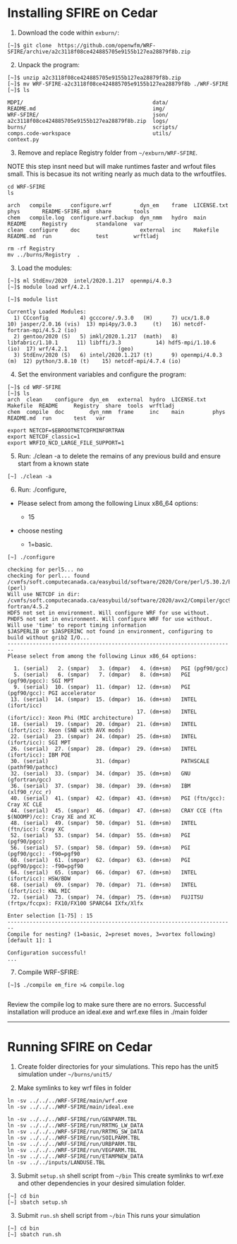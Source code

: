 # Installing SFIRE on Cedar

1. Download the code within `exburn/`:
```
[~]$ git clone  https://github.com/openwfm/WRF-SFIRE/archive/a2c3118f08ce424885705e9155b127ea28879f8b.zip
```
2. Unpack the program:
```
[~]$ unzip a2c3118f08ce424885705e9155b127ea28879f8b.zip
[~]$ mv WRF-SFIRE-a2c3118f08ce424885705e9155b127ea28879f8b ./WRF-SFIRE
[~]$ ls

MDPI/                                         data/
README.md                                     img/
WRF-SFIRE/                                    json/
a2c3118f08ce424885705e9155b127ea28879f8b.zip  logs/
burns/                                        scripts/
comps.code-workspace                          utils/
context.py
```

3. Remove and replace Registry folder from `~/exburn/WRF-SFIRE`.

NOTE this step insnt need but will make runtimes faster and wrfout files small. This is becasue its not writing nearly as much data to the wrfoutfiles.
```
cd WRF-SFIRE
ls

arch   compile      configure.wrf         dyn_em    frame  LICENSE.txt  phys       README-SFIRE.md  share       tools
chem   compile.log  configure.wrf.backup  dyn_nmm   hydro  main         README     Registry         standalone  var
clean  configure    doc                   external  inc    Makefile     README.md  run              test        wrftladj

rm -rf Registry
mv ../burns/Registry  .
```


3. Load the modules:
```
[~]$ ml StdEnv/2020  intel/2020.1.217  openmpi/4.0.3
[~]$ module load wrf/4.2.1

[~]$ module list

Currently Loaded Modules:
  1) CCconfig          4) gcccore/.9.3.0   (H)      7) ucx/1.8.0             10) jasper/2.0.16 (vis)  13) mpi4py/3.0.3     (t)   16) netcdf-fortran-mpi/4.5.2 (io)
  2) gentoo/2020 (S)   5) imkl/2020.1.217  (math)   8) libfabric/1.10.1      11) libffi/3.3           14) hdf5-mpi/1.10.6  (io)  17) wrf/4.2.1                (geo)
  3) StdEnv/2020 (S)   6) intel/2020.1.217 (t)      9) openmpi/4.0.3    (m)  12) python/3.8.10 (t)    15) netcdf-mpi/4.7.4 (io)

```
4. Set the environment variables and configure the program:

```
[~]$ cd WRF-SFIRE
[~]$ ls
arch  clean    configure  dyn_em   external  hydro  LICENSE.txt  Makefile  README     Registry  share  tools  wrftladj
chem  compile  doc        dyn_nmm  frame     inc    main         phys      README.md  run       test   var

export NETCDF=$EBROOTNETCDFMINFORTRAN
export NETCDF_classic=1
export WRFIO_NCD_LARGE_FILE_SUPPORT=1
```
5. Run: ./clean -a to delete the remains of any previous build and ensure start from a known state

```
[~] ./clean -a
```

6. Run: ./configure,
- Please select from among the following Linux x86_64 options:
  - 15

- choose nesting
  -  1=basic.

```
[~] ./configure

checking for perl5... no
checking for perl... found /cvmfs/soft.computecanada.ca/easybuild/software/2020/Core/perl/5.30.2/bin/perl (perl)
Will use NETCDF in dir: /cvmfs/soft.computecanada.ca/easybuild/software/2020/avx2/Compiler/gcc9/netcdf-fortran/4.5.2
HDF5 not set in environment. Will configure WRF for use without.
PHDF5 not set in environment. Will configure WRF for use without.
Will use 'time' to report timing information
$JASPERLIB or $JASPERINC not found in environment, configuring to build without grib2 I/O...
------------------------------------------------------------------------
Please select from among the following Linux x86_64 options:

  1. (serial)   2. (smpar)   3. (dmpar)   4. (dm+sm)   PGI (pgf90/gcc)
  5. (serial)   6. (smpar)   7. (dmpar)   8. (dm+sm)   PGI (pgf90/pgcc): SGI MPT
  9. (serial)  10. (smpar)  11. (dmpar)  12. (dm+sm)   PGI (pgf90/gcc): PGI accelerator
 13. (serial)  14. (smpar)  15. (dmpar)  16. (dm+sm)   INTEL (ifort/icc)
                                         17. (dm+sm)   INTEL (ifort/icc): Xeon Phi (MIC architecture)
 18. (serial)  19. (smpar)  20. (dmpar)  21. (dm+sm)   INTEL (ifort/icc): Xeon (SNB with AVX mods)
 22. (serial)  23. (smpar)  24. (dmpar)  25. (dm+sm)   INTEL (ifort/icc): SGI MPT
 26. (serial)  27. (smpar)  28. (dmpar)  29. (dm+sm)   INTEL (ifort/icc): IBM POE
 30. (serial)               31. (dmpar)                PATHSCALE (pathf90/pathcc)
 32. (serial)  33. (smpar)  34. (dmpar)  35. (dm+sm)   GNU (gfortran/gcc)
 36. (serial)  37. (smpar)  38. (dmpar)  39. (dm+sm)   IBM (xlf90_r/cc_r)
 40. (serial)  41. (smpar)  42. (dmpar)  43. (dm+sm)   PGI (ftn/gcc): Cray XC CLE
 44. (serial)  45. (smpar)  46. (dmpar)  47. (dm+sm)   CRAY CCE (ftn $(NOOMP)/cc): Cray XE and XC
 48. (serial)  49. (smpar)  50. (dmpar)  51. (dm+sm)   INTEL (ftn/icc): Cray XC
 52. (serial)  53. (smpar)  54. (dmpar)  55. (dm+sm)   PGI (pgf90/pgcc)
 56. (serial)  57. (smpar)  58. (dmpar)  59. (dm+sm)   PGI (pgf90/gcc): -f90=pgf90
 60. (serial)  61. (smpar)  62. (dmpar)  63. (dm+sm)   PGI (pgf90/pgcc): -f90=pgf90
 64. (serial)  65. (smpar)  66. (dmpar)  67. (dm+sm)   INTEL (ifort/icc): HSW/BDW
 68. (serial)  69. (smpar)  70. (dmpar)  71. (dm+sm)   INTEL (ifort/icc): KNL MIC
 72. (serial)  73. (smpar)  74. (dmpar)  75. (dm+sm)   FUJITSU (frtpx/fccpx): FX10/FX100 SPARC64 IXfx/Xlfx

Enter selection [1-75] : 15
------------------------------------------------------------------------
Compile for nesting? (1=basic, 2=preset moves, 3=vortex following) [default 1]: 1

Configuration successful!
...

```

7. Compile WRF-SFIRE:
```
[~]$ ./compile em_fire >& compile.log


```
Review the compile log to make sure there are no errors. Successful installation will produce an ideal.exe and wrf.exe files in ./main folder

----
# Running SFIRE on Cedar


1. Create folder directories for your simulations. This repo has the unit5 simulation under `~/burns/unit5/`

2. Make symlinks to key wrf files in folder

```
ln -sv ../../../WRF-SFIRE/main/wrf.exe
ln -sv ../../../WRF-SFIRE/main/ideal.exe

ln -sv ../../../WRF-SFIRE/run/GENPARM.TBL
ln -sv ../../../WRF-SFIRE/run/RRTMG_LW_DATA
ln -sv ../../../WRF-SFIRE/run/RRTMG_SW_DATA
ln -sv ../../../WRF-SFIRE/run/SOILPARM.TBL
ln -sv ../../../WRF-SFIRE/run/URBPARM.TBL
ln -sv ../../../WRF-SFIRE/run/VEGPARM.TBL
ln -sv ../../../WRF-SFIRE/run/ETAMPNEW_DATA
ln -sv ../../inputs/LANDUSE.TBL

```


3. Submit `setup.sh` shell script from `~/bin`
This create symlinks to wrf.exe and other dependencies in your desired simulation folder.

```
[~] cd bin
[~] sbatch setup.sh
```

3. Submit `run.sh` shell script from `~/bin`
This runs your simulation
```
[~] cd bin
[~] sbatch run.sh
```
